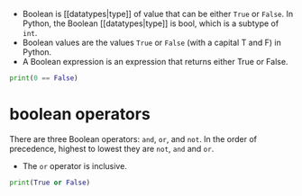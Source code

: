 - Boolean is [[datatypes|type]] of value that can be either `True` or `False`. In Python, the Boolean [[datatypes|type]] is bool, which is a subtype of `int`.
- Boolean values are the values `True` or `False` (with a capital T and F) in Python.
- A Boolean expression is an expression that returns either True or False.

```Python
print(0 == False)
```
# boolean operators
There are three Boolean operators: `and`, `or`, and `not`. In the order of precedence, highest to lowest they are `not`, `and` and `or`.

- The `or` operator is inclusive.

```Python
print(True or False)
```

